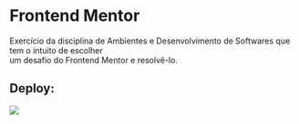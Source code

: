 <h1>Frontend Mentor</h1> 
<p>Exercício da disciplina de Ambientes e Desenvolvimento de Softwares que tem o intuito de escolher <br/> um desafio do Frontend Mentor e resolvê-lo.</p>

<h2>Deploy:</h2>

<a href="https://paulacynthia.github.io/unifor-ads/"><img src="https://img.shields.io/static/v1?label=SNAP&message=Frontend&color=3c8067&style=for-the-badge&logo=Heroku"/></a>
